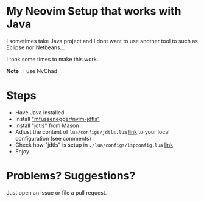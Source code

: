 # My Neovim Setup that works with Java

I sometimes take Java project and I dont want to use another tool to such as Eclipse nor Netbeans...

I took some times to make this work.

**Note** : I use NvChad

# Steps

- Have Java installed
- Install ["mfussenegger/nvim-jdtls"](https://github.com/mfussenegger/nvim-jdtls)
- Install "jdtls" from Mason
- Adjust the content of `lua/configs/jdtls.lua` [link](lua/configs/jdtls.lua) to your local configuration (see comments)
- Check how "jdtls" is setup in `./lua/configs/lspconfig.lua` [link](lua/configs/lspconfig.lua)
- Enjoy

# Problems? Suggestions?

Just open an issue or file a pull request.
